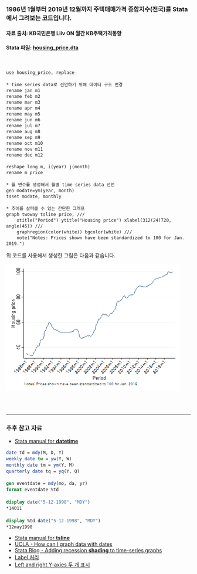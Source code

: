 ### 1986년 1월부터 2019년 12월까지 주택매매가격 종합지수(전국)를 Stata에서 그려보는 코드입니다.

#### 자료 출처: KB국민은행 Liiv ON 월간 KB주택가격동향
#### Stata 파일: [housing_price.dta](https://github.com/jaesungc/Stata-Frequent-Code/blob/master/data/housing_price.dta)

<br>

```
use housing_price, replace

* time series data로 선언하기 위해 데이터 구조 변경
rename jan m1
rename feb m2
rename mar m3
rename apr m4
rename may m5
rename jun m6
rename jul m7
rename aug m8
rename sep m9
rename oct m10
rename nov m11
rename dec m12

reshape long m, i(year) j(month)
rename m price

* 월 변수를 생성해서 월별 time series data 선언
gen modate=ym(year, month)
tsset modate, monthly

* 추이를 살펴볼 수 있는 간단한 그래프
graph twoway tsline price, ///
	xtitle("Period") ytitle("Housing price") xlabel(312(24)720, angle(45)) ///
	graphregion(color(white)) bgcolor(white) ///
	note("Notes: Prices shown have been standardized to 100 for Jan. 2019.")
```

위 코드를 사용해서 생성한 그림은 다음과 같습니다.

![alt 주택가격변화](/image/fig_housing_price_0407.png)
  
<br>
<br>

***

### 추후 참고 자료
 
- [Stata manual for **datetime**](https://www.stata.com/manuals13/ddatetime.pdf)
  
```stata
date td = mdy(M, D, Y)
weekly date tw = yw(Y, W)
monthly date tm = ym(Y, M)
quarterly date tq = yq(Y, Q)
 
gen eventdate = mdy(mo, da, yr)
format eventdate %td
 
display date("5-12-1998", "MDY")
*14011
  
display %td date("5-12-1998", "MDY")
*12may1998
 ```
 
- [Stata manual for **tsline**](https://www.stata.com/manuals13/tstsline.pdf)
- [UCLA - How can I graph data with dates](https://stats.idre.ucla.edu/stata/faq/how-do-i-graph-data-with-dates/)
- [Stata Blog - Adding recession **shading** to time-series graphs](https://blog.stata.com/2020/02/13/adding-recession-shading-to-time-series-graphs/)
- [Label 처리](https://www.stata.com/support/faqs/graphics/time-of-day-labels/)
- [Left and right Y-axies 두 개 표시](https://www.stata.com/manuals13/g-2graphtwowayline.pdf)
